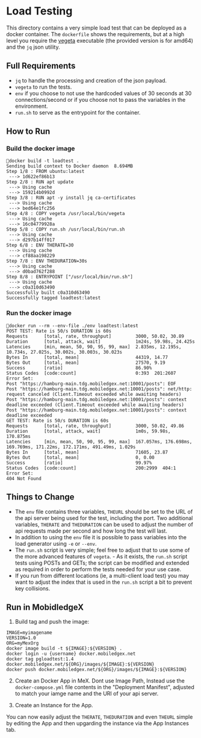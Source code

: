 # Load Testing
This directory contains a very simple load test that can be deployed as a docker container. The `dockerfile` shows the requirements, but at a high level you require the [vegeta](https://github.com/tsenart/vegeta) executable (the provided version is for amd64) and the `jq` json utility.

## Full Requirements
- `jq` to handle the processing and creation of the json payload.
- `vegeta` to run the tests.
- `env` if you choose to not use the hardcoded values of 30 seconds at 30 connections/second or if you choose not to pass the variables in the environment.
- `run.sh` to serve as the entrypoint for the container.

## How to Run

### Build the docker image
```
docker build -t loadtest .
Sending build context to Docker daemon  8.694MB
Step 1/8 : FROM ubuntu:latest
 ---> 1d622ef86b13
Step 2/8 : RUN apt update
 ---> Using cache
 ---> 159214b0992d
Step 3/8 : RUN apt -y install jq ca-certificates
 ---> Using cache
 ---> bed64e1fc256
Step 4/8 : COPY vegeta /usr/local/bin/vegeta
 ---> Using cache
 ---> 16c04779928a
Step 5/8 : COPY run.sh /usr/local/bin/run.sh
 ---> Using cache
 ---> d297b14ff017
Step 6/8 : ENV THERATE=30
 ---> Using cache
 ---> cf88aa198229
Step 7/8 : ENV THEDURATION=30s
 ---> Using cache
 ---> d0bad762f288
Step 8/8 : ENTRYPOINT ["/usr/local/bin/run.sh"]
 ---> Using cache
 ---> c0a310d63490
Successfully built c0a310d63490
Successfully tagged loadtest:latest
```

### Run the docker image

```
docker run --rm --env-file ./env loadtest:latest
POST TEST: Rate is 50/s DURATION is 60s
Requests      [total, rate, throughput]         3000, 50.02, 30.89
Duration      [total, attack, wait]             1m24s, 59.98s, 24.425s
Latencies     [min, mean, 50, 90, 95, 99, max]  2.835ms, 12.195s, 10.734s, 27.025s, 30.002s, 30.003s, 30.023s
Bytes In      [total, mean]                     44319, 14.77
Bytes Out     [total, mean]                     27570, 9.19
Success       [ratio]                           86.90%
Status Codes  [code:count]                      0:393  201:2607
Error Set:
Post "https://hamburg-main.tdg.mobiledgex.net:10001/posts": EOF
Post "https://hamburg-main.tdg.mobiledgex.net:10001/posts": net/http: request canceled (Client.Timeout exceeded while awaiting headers)
Post "https://hamburg-main.tdg.mobiledgex.net:10001/posts": context deadline exceeded (Client.Timeout exceeded while awaiting headers)
Post "https://hamburg-main.tdg.mobiledgex.net:10001/posts": context deadline exceeded
GET TEST: Rate is 50/s DURATION is 60s
Requests      [total, rate, throughput]         3000, 50.02, 49.86
Duration      [total, attack, wait]             1m0s, 59.98s, 170.875ms
Latencies     [min, mean, 50, 90, 95, 99, max]  167.057ms, 176.698ms, 169.769ms, 171.22ms, 172.171ms, 491.49ms, 1.029s
Bytes In      [total, mean]                     71605, 23.87
Bytes Out     [total, mean]                     0, 0.00
Success       [ratio]                           99.97%
Status Codes  [code:count]                      200:2999  404:1
Error Set:
404 Not Found
```

## Things to Change
- The `env` file contains three variables, `THEURL` should be set to the URL of the api server being used for the test, including the port. Two additional variables, `THERATE` and `THEDURATION` can be used to adjust the number of api requests made per second and how long the test will last.
- In addition to using the `env` file it is possible to pass variables into the load generator using `-e` or `--env`.
- The `run.sh` script is very simple; feel free to adjust that to use some of the more advanced features of `vegeta`. - As it exists, the `run.sh` script tests using POSTs and GETs; the script can be modified and extended as required in order to perform the tests needed for your use case.
- If you run from different locations (ie, a multi-client load test) you may want to adjust the index that is used in the `run.sh` script a bit to prevent key collisions.

## Run in MobidledgeX

1. Build tag and push the image: 

```
IMAGE=myimagename
VERSION=1.0
ORG=myMexOrg
docker image build -t ${IMAGE}:${VERSION} .
docker login -u {username} docker.mobiledgex.net
docker tag pgloadtest:1.4 docker.mobiledgex.net/${ORG}/images/${IMAGE}:${VERSION}
docker push docker.mobiledgex.net/${ORG}/images/${IMAGE}:${VERSION}
```

2. Create an Docker App in MeX. Dont use Image Path, Instead use the `docker-compose.yml` file contents in the "Deployment Manifest", adjusted to match your iamge name and the URI of your api server.

3. Create an Instance for the App.

You can now easily adjust the `THERATE`, `THEDURATION` and even `THEURL` simple by editing the App and then upgarding the instance via the App Instances tab.
